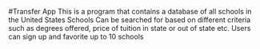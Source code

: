 #Transfer App 
 This is a program that contains a database of all schools in the United States 
 Schools Can be searched for based on different criteria such as degrees offered, price of tuition in state or out of state etc. 
 Users can sign up and favorite up to 10 schools 
